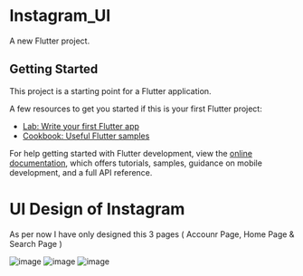 # Instagram_UI

A new Flutter project.

## Getting Started

This project is a starting point for a Flutter application.

A few resources to get you started if this is your first Flutter project:

- [Lab: Write your first Flutter app](https://docs.flutter.dev/get-started/codelab)
- [Cookbook: Useful Flutter samples](https://docs.flutter.dev/cookbook)

For help getting started with Flutter development, view the
[online documentation](https://docs.flutter.dev/), which offers tutorials,
samples, guidance on mobile development, and a full API reference.


# UI Design of Instagram

As per now I have only designed this 3 pages ( Accounr Page,  Home Page & Search Page )

![image](https://github.com/Jaydeepsinh-Devda/InstagramUI/assets/88308058/3064d063-b05e-420f-9ed1-83a822cf69fd)
![image](https://github.com/Jaydeepsinh-Devda/InstagramUI/assets/88308058/b5969beb-921f-4d36-a0ab-b3bb93484e9a)
![image](https://github.com/Jaydeepsinh-Devda/InstagramUI/assets/88308058/aab9de1b-7b92-4931-a4e5-d804dd9391b8)



